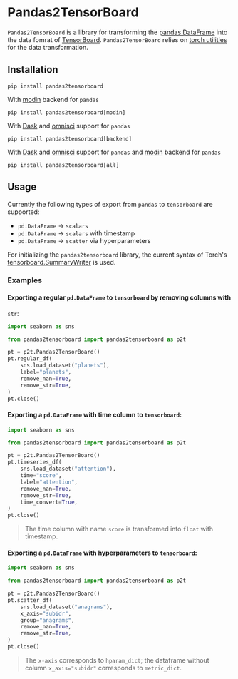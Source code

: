 # Pandas2TensorBoard

`Pandas2TensorBoard` is a library for transforming the [pandas DataFrame][1]
into the data fomrat of [TensorBoard][2]. `Pandas2TensorBoard` relies on
[torch utilities][3] for the data transformation.

## Installation

```shell
pip install pandas2tensorboard
```

With [modin][4] backend for `pandas`

```shell
pip install pandas2tensorboard[modin]
```

With [Dask][5] and [omnisci][6] support for `pandas`

```shell
pip install pandas2tensorboard[backend]
```

With [Dask][5] and [omnisci][6] support for `pandas` and [modin][4] backend for `pandas`

```shell
pip install pandas2tensorboard[all]
```

## Usage

Currently the following types of export from `pandas` to `tensorboard` are
supported:

- `pd.DataFrame` -> `scalars`
- `pd.DataFrame` -> `scalars` with timestamp
- `pd.DataFrame` -> `scatter` via hyperparameters

For initializing the `pandas2tensorboard` library, the current syntax of Torch's
[tensorboard.SummaryWriter][7] is used.

### Examples

#### Exporting a regular `pd.DataFrame` to `tensorboard` by removing columns with

`str`:

```python
import seaborn as sns

from pandas2tensorboard import pandas2tensorboard as p2t

pt = p2t.Pandas2TensorBoard()
pt.regular_df(
    sns.load_dataset("planets"),
    label="planets",
    remove_nan=True,
    remove_str=True,
)
pt.close()
```

#### Exporting a `pd.DataFrame` with time column to `tensorboard`:

```python
import seaborn as sns

from pandas2tensorboard import pandas2tensorboard as p2t

pt = p2t.Pandas2TensorBoard()
pt.timeseries_df(
    sns.load_dataset("attention"),
    time="score",
    label="attention",
    remove_nan=True,
    remove_str=True,
    time_convert=True,
)
pt.close()
```

> The time column with name `score` is transformed into `float` with timestamp.

#### Exporting a `pd.DataFrame` with hyperparameters to `tensorboard`:

```python
import seaborn as sns

from pandas2tensorboard import pandas2tensorboard as p2t

pt = p2t.Pandas2TensorBoard()
pt.scatter_df(
    sns.load_dataset("anagrams"),
    x_axis="subidr",
    group="anagrams",
    remove_nan=True,
    remove_str=True,
)
pt.close()
```

> The `x-axis` corresponds to `hparam_dict`; the dataframe without column
> `x_axis="subidr"` corresponds to `metric_dict`.

[1]: https://pandas.pydata.org/pandas-docs/stable/reference/api/pandas.DataFrame.html
[2]: https://www.tensorflow.org/tensorboard/get_started
[3]: https://pytorch.org/docs/stable/tensorboard.html
[4]: https://modin.readthedocs.io/en/stable/
[5]: https://dask.org/
[6]: https://github.com/Quansight/intake-omnisci
[7]: https://pytorch.org/docs/stable/_modules/torch/utils/tensorboard/writer.html#SummaryWriter
